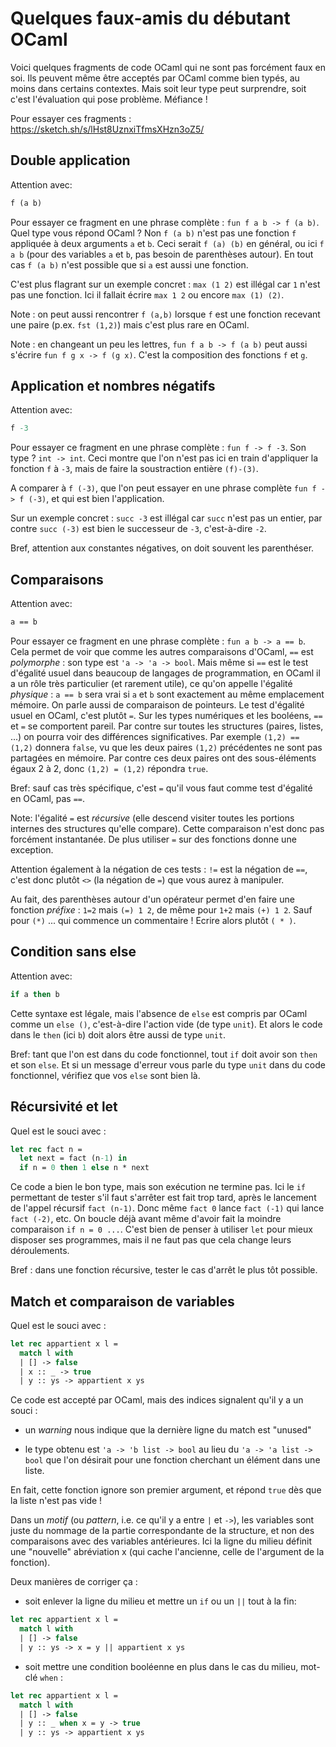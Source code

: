 Quelques faux-amis du débutant OCaml
====================================

Voici quelques fragments de code OCaml qui ne sont pas forcément faux
en soi. Ils peuvent même être acceptés par OCaml comme bien typés, au
moins dans certains contextes. Mais soit leur type peut surprendre,
soit c'est l'évaluation qui pose problème. Méfiance !

Pour essayer ces fragments : https://sketch.sh/s/lHst8UznxiTfmsXHzn3oZ5/

## Double application

Attention avec:
```ocaml
f (a b)
```

Pour essayer ce fragment en une phrase complète : `fun f a b -> f (a b)`.
Quel type vous répond OCaml ? Non `f (a b)` n'est pas une fonction `f`
appliquée à deux arguments `a` et `b`. Ceci serait `f (a) (b)` en général,
ou ici `f a b` (pour des variables `a` et `b`, pas besoin de parenthèses
autour). En tout cas `f (a b)` n'est possible que si `a` est aussi une fonction. 

C'est plus flagrant sur un exemple concret : `max (1 2)` est illégal car `1`
n'est pas une fonction. Ici il fallait écrire `max 1 2` ou encore `max (1) (2)`.

Note : on peut aussi rencontrer `f (a,b)` lorsque `f` est une fonction
recevant une paire (p.ex. `fst (1,2)`) mais c'est plus rare en OCaml.

Note : en changeant un peu les lettres, `fun f a b -> f (a b)` peut aussi
s'écrire `fun f g x -> f (g x)`. C'est la composition des fonctions `f` et `g`.


## Application et nombres négatifs

Attention avec:
```ocaml
f -3
```

Pour essayer ce fragment en une phrase complète : `fun f -> f -3`.
Son type ? `int -> int`. Ceci montre que l'on n'est pas ici en train d'appliquer
la fonction `f` à `-3`, mais de faire la soustraction entière `(f)-(3)`.

A comparer à `f (-3)`, que l'on peut essayer en une phrase complète `fun f -> f (-3)`,
et qui est bien l'application.

Sur un exemple concret : `succ -3` est illégal car `succ` n'est pas un entier,
par contre `succ (-3)` est bien le successeur de `-3`, c'est-à-dire `-2`.

Bref, attention aux constantes négatives, on doit souvent les parenthéser.


## Comparaisons

Attention avec:
```ocaml
a == b
```

Pour essayer ce fragment en une phrase complète : `fun a b -> a == b`.
Cela permet de voir que comme les autres comparaisons d'OCaml, `==`
est *polymorphe* : son type est `'a -> 'a -> bool`. Mais même si `==`
est le test d'égalité usuel dans beaucoup de langages de
programmation, en OCaml il a un rôle très particulier (et rarement
utile), ce qu'on appelle l'égalité *physique* : `a == b` sera vrai si
`a` et `b` sont exactement au même emplacement mémoire. On parle aussi
de comparaison de pointeurs. Le test d'égalité usuel en OCaml, c'est
plutôt `=`. Sur les types numériques et les booléens, `==` et `=` se
comportent pareil. Par contre sur toutes les structures (paires,
listes, ...)  on pourra voir des différences significatives. Par
exemple `(1,2) == (1,2)` donnera `false`, vu que les deux paires
`(1,2)` précédentes ne sont pas partagées en mémoire. Par contre ces
deux paires ont des sous-éléments égaux 2 à 2, donc `(1,2) = (1,2)`
répondra `true`.

Bref: sauf cas très spécifique, c'est `=` qu'il vous faut comme test d'égalité
en OCaml, pas `==`.

Note: l'égalité `=` est *récursive* (elle descend visiter toutes les portions
internes des structures qu'elle compare). Cette comparaison n'est donc pas forcément
instantanée. De plus utiliser `=` sur des fonctions donne une exception.

Attention également à la négation de ces tests : `!=` est la négation de `==`, c'est
donc plutôt `<>` (la négation de `=`) que vous aurez à manipuler.

Au fait, des parenthèses autour d'un opérateur permet d'en faire une fonction *préfixe* : 
`1=2` mais `(=) 1 2`, de même pour `1+2` mais `(+) 1 2`. 
Sauf pour `(*)` ... qui commence un commentaire ! Ecrire alors plutôt `( * )`.

## Condition sans else

Attention avec:
```ocaml
if a then b
```

Cette syntaxe est légale, mais l'absence de `else` est compris par OCaml comme
un `else ()`, c'est-à-dire l'action vide (de type `unit`). Et alors le code
dans le `then` (ici `b`) doit alors être aussi de type `unit`.

Bref: tant que l'on est dans du code fonctionnel, tout `if` doit avoir son `then`
et son `else`. Et si un message d'erreur vous parle du type `unit` dans du code
fonctionnel, vérifiez que vos `else` sont bien là.


## Récursivité et let

Quel est le souci avec :
```ocaml
let rec fact n =
  let next = fact (n-1) in
  if n = 0 then 1 else n * next
```

Ce code a bien le bon type, mais son exécution ne termine pas. 
Ici le `if` permettant de tester s'il faut s'arrêter est fait trop tard,
après le lancement de l'appel récursif `fact (n-1)`. Donc même `fact 0`
lance `fact (-1)` qui lance `fact (-2)`, etc. On boucle déjà avant même
d'avoir fait la moindre comparaison `if n = 0 ...`.
C'est bien de penser à utiliser `let` pour mieux disposer ses programmes, 
mais il ne faut pas que cela change leurs déroulements.

Bref : dans une fonction récursive, tester le cas d'arrêt le plus tôt possible.

## Match et comparaison de variables

Quel est le souci avec :
```ocaml
let rec appartient x l =
  match l with
  | [] -> false
  | x :: _ -> true
  | y :: ys -> appartient x ys
```

Ce code est accepté par OCaml, mais des indices signalent qu'il y a un souci :

 - un *warning* nous indique que la dernière ligne du match est "unused"
 
 - le type obtenu est `'a -> 'b list -> bool` au lieu du `'a -> 'a list -> bool`
   que l'on désirait pour une fonction cherchant un élément dans une liste.

En fait, cette fonction ignore son premier argument, et répond `true` dès
que la liste n'est pas vide !

Dans un *motif* (ou *pattern*, i.e. ce qu'il y a entre `|` et `->`), les variables
sont juste du nommage de la partie correspondante de la structure, et non
des comparaisons avec des variables antérieures. Ici la ligne du milieu définit
une "nouvelle" abréviation x (qui cache l'ancienne, celle de l'argument de la fonction).

Deux manières de corriger ça :
 
  - soit enlever la ligne du milieu et mettre un `if` ou un `||` tout à la fin:

```ocaml
let rec appartient x l =
  match l with
  | [] -> false
  | y :: ys -> x = y || appartient x ys
```
  
  - soit mettre une condition booléenne en plus dans le cas du milieu, mot-clé `when` :

```ocaml
let rec appartient x l =
  match l with
  | [] -> false
  | y :: _ when x = y -> true
  | y :: ys -> appartient x ys
```
